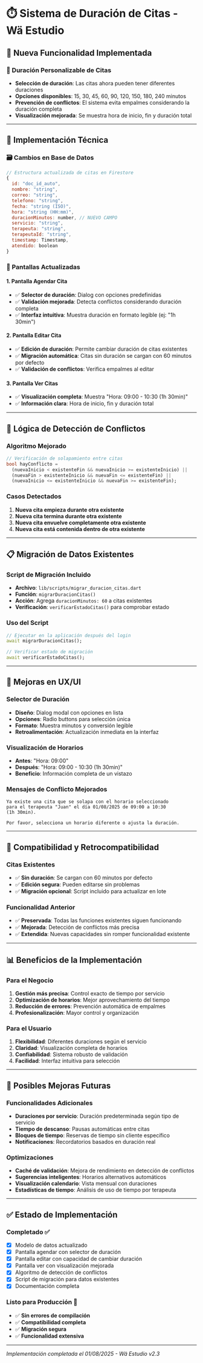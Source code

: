 # ⏱️ Sistema de Duración de Citas - Wä Estudio

## 🎯 **Nueva Funcionalidad Implementada**

### **📅 Duración Personalizable de Citas**
- **Selección de duración**: Las citas ahora pueden tener diferentes duraciones
- **Opciones disponibles**: 15, 30, 45, 60, 90, 120, 150, 180, 240 minutos
- **Prevención de conflictos**: El sistema evita empalmes considerando la duración completa
- **Visualización mejorada**: Se muestra hora de inicio, fin y duración total

---

## 🔧 **Implementación Técnica**

### **🗃️ Cambios en Base de Datos**
```javascript
// Estructura actualizada de citas en Firestore
{
  id: "doc_id_auto",
  nombre: "string",
  correo: "string", 
  telefono: "string",
  fecha: "string (ISO)",
  hora: "string (HH:mm)",
  duracionMinutos: number, // NUEVO CAMPO
  servicio: "string",
  terapeuta: "string",
  terapeutaId: "string",
  timestamp: Timestamp,
  atendido: boolean
}
```

### **📱 Pantallas Actualizadas**

#### **1. Pantalla Agendar Cita**
- ✅ **Selector de duración**: Dialog con opciones predefinidas
- ✅ **Validación mejorada**: Detecta conflictos considerando duración completa
- ✅ **Interfaz intuitiva**: Muestra duración en formato legible (ej: "1h 30min")

#### **2. Pantalla Editar Cita**
- ✅ **Edición de duración**: Permite cambiar duración de citas existentes
- ✅ **Migración automática**: Citas sin duración se cargan con 60 minutos por defecto
- ✅ **Validación de conflictos**: Verifica empalmes al editar

#### **3. Pantalla Ver Citas**
- ✅ **Visualización completa**: Muestra "Hora: 09:00 - 10:30 (1h 30min)"
- ✅ **Información clara**: Hora de inicio, fin y duración total

---

## 🧮 **Lógica de Detección de Conflictos**

### **Algoritmo Mejorado**
```dart
// Verificación de solapamiento entre citas
bool hayConflicto = 
  (nuevaInicio < existenteFin && nuevaInicio >= existenteInicio) ||
  (nuevaFin > existenteInicio && nuevaFin <= existenteFin) ||
  (nuevaInicio <= existenteInicio && nuevaFin >= existenteFin);
```

### **Casos Detectados**
1. **Nueva cita empieza durante otra existente**
2. **Nueva cita termina durante otra existente**  
3. **Nueva cita envuelve completamente otra existente**
4. **Nueva cita está contenida dentro de otra existente**

---

## 📋 **Migración de Datos Existentes**

### **Script de Migración Incluido**
- **Archivo**: `lib/scripts/migrar_duracion_citas.dart`
- **Función**: `migrarDuracionCitas()`
- **Acción**: Agrega `duracionMinutos: 60` a citas existentes
- **Verificación**: `verificarEstadoCitas()` para comprobar estado

### **Uso del Script**
```dart
// Ejecutar en la aplicación después del login
await migrarDuracionCitas();

// Verificar estado de migración
await verificarEstadoCitas();
```

---

## 🎨 **Mejoras en UX/UI**

### **Selector de Duración**
- **Diseño**: Dialog modal con opciones en lista
- **Opciones**: Radio buttons para selección única
- **Formato**: Muestra minutos y conversión legible
- **Retroalimentación**: Actualización inmediata en la interfaz

### **Visualización de Horarios**
- **Antes**: "Hora: 09:00"
- **Después**: "Hora: 09:00 - 10:30 (1h 30min)"
- **Beneficio**: Información completa de un vistazo

### **Mensajes de Conflicto Mejorados**
```
Ya existe una cita que se solapa con el horario seleccionado 
para el terapeuta "Juan" el día 01/08/2025 de 09:00 a 10:30 
(1h 30min).

Por favor, selecciona un horario diferente o ajusta la duración.
```

---

## 🔄 **Compatibilidad y Retrocompatibilidad**

### **Citas Existentes**
- ✅ **Sin duración**: Se cargan con 60 minutos por defecto
- ✅ **Edición segura**: Pueden editarse sin problemas
- ✅ **Migración opcional**: Script incluido para actualizar en lote

### **Funcionalidad Anterior**
- ✅ **Preservada**: Todas las funciones existentes siguen funcionando
- ✅ **Mejorada**: Detección de conflictos más precisa
- ✅ **Extendida**: Nuevas capacidades sin romper funcionalidad existente

---

## 📊 **Beneficios de la Implementación**

### **Para el Negocio**
1. **Gestión más precisa**: Control exacto de tiempo por servicio
2. **Optimización de horarios**: Mejor aprovechamiento del tiempo
3. **Reducción de errores**: Prevención automática de empalmes
4. **Profesionalización**: Mayor control y organización

### **Para el Usuario**
1. **Flexibilidad**: Diferentes duraciones según el servicio
2. **Claridad**: Visualización completa de horarios
3. **Confiabilidad**: Sistema robusto de validación
4. **Facilidad**: Interfaz intuitiva para selección

---

## 🔮 **Posibles Mejoras Futuras**

### **Funcionalidades Adicionales**
- **Duraciones por servicio**: Duración predeterminada según tipo de servicio
- **Tiempo de descanso**: Pausas automáticas entre citas
- **Bloques de tiempo**: Reservas de tiempo sin cliente específico
- **Notificaciones**: Recordatorios basados en duración real

### **Optimizaciones**
- **Caché de validación**: Mejora de rendimiento en detección de conflictos
- **Sugerencias inteligentes**: Horarios alternativos automáticos
- **Visualización calendario**: Vista mensual con duraciones
- **Estadísticas de tiempo**: Análisis de uso de tiempo por terapeuta

---

## ✅ **Estado de Implementación**

### **Completado** ✅
- [x] Modelo de datos actualizado
- [x] Pantalla agendar con selector de duración
- [x] Pantalla editar con capacidad de cambiar duración
- [x] Pantalla ver con visualización mejorada
- [x] Algoritmo de detección de conflictos
- [x] Script de migración para datos existentes
- [x] Documentación completa

### **Listo para Producción** 🚀
- ✅ **Sin errores de compilación**
- ✅ **Compatibilidad completa**
- ✅ **Migración segura**
- ✅ **Funcionalidad extensiva**

---

*Implementación completada el 01/08/2025 - Wä Estudio v2.3*
